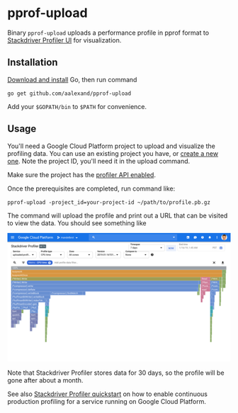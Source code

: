 # pprof-upload

Binary `pprof-upload` uploads a performance profile in pprof format to
[Stackdriver Profiler UI](https://cloud.google.com/profiler/docs/using-profiler)
for visualization.

## Installation

[Download and install](https://golang.org/doc/install) Go, then run command

```
go get github.com/aalexand/pprof-upload
```

Add your `$GOPATH/bin` to `$PATH` for convenience.

## Usage

You'll need a Google Cloud Platform project to upload and visualize the
profiling data. You can use an existing project you have, or [create a new
one](https://cloud.google.com/resource-manager/docs/creating-managing-projects).
Note the project ID, you'll need it in the upload command.

Make sure the project has the [profiler API
enabled](https://cloud.google.com/profiler/docs/profiling-go#enabling-profiler-api).

Once the prerequisites are completed, run command like:

```
pprof-upload -project_id=your-project-id ~/path/to/profile.pb.gz
```

The command will upload the profile and print out a URL that can be visited to
view the data. You should see something like

![Stackdriver Profiler UI](sample.png?raw=true "Stackdriver Profiler UI")

Note that Stackdriver Profiler stores data for 30 days, so the profile will be
gone after about a month.

See also [Stackdriver Profiler
quickstart](https://cloud.google.com/profiler/docs/quickstart) on how to enable
continuous production profiling for a service running on Google Cloud Platform.
